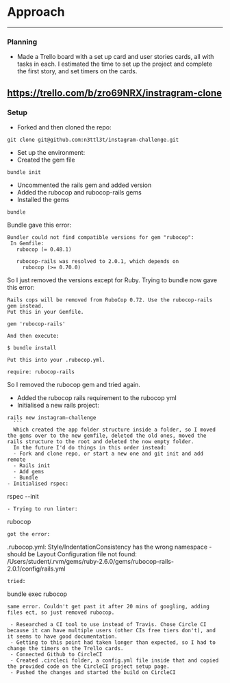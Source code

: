 # Approach
---
### Planning

- Made a Trello board with a set up card and user stories cards, all with tasks in each. I estimated the time to set up the project and complete the first story, and set timers on the cards.

 https://trello.com/b/zro69NRX/instragram-clone
---
### Setup

- Forked and then cloned the repo:
```
git clone git@github.com:n3ttl3t/instagram-challenge.git
```
- Set up the environment:
 - Created the gem file
```
bundle init
```
 - Uncommented the rails gem and added version
 - Added the rubocop and rubocop-rails gems
 - Installed the gems
 ```
bundle
 ```
 Bundle gave this error:
 ```
 Bundler could not find compatible versions for gem "rubocop":
  In Gemfile:
    rubocop (= 0.48.1)

    rubocop-rails was resolved to 2.0.1, which depends on
      rubocop (>= 0.70.0)
 ```
 So I just removed the versions except for Ruby. Trying to bundle now gave this error:

   ```
   Rails cops will be removed from RuboCop 0.72. Use the rubocop-rails gem instead.
   Put this in your Gemfile.

   gem 'rubocop-rails'

   And then execute:

   $ bundle install

   Put this into your .rubocop.yml.

   require: rubocop-rails
   ```
   So I removed the rubocop gem and tried again.
  - Added the rubocop rails requirement to the rubocop yml
  - Initialised a new rails project:
  ```
rails new instagram-challenge
    ```
    Which created the app folder structure inside a folder, so I moved the gems over to the new gemfile, deleted the old ones, moved the rails structure to the root and deleted the now empty folder.
    In the future I'd do things in this order instead:
    - Fork and clone repo, or start a new one and git init and add remote
    - Rails init
    - Add gems
    - Bundle
 - Initialised rspec:
  ```
rspec --init
  ```
  - Trying to run linter:
  ```
rubocop
  ```
got the error:
```
.rubocop.yml: Style/IndentationConsistency has the wrong namespace - should be Layout
Configuration file not found: /Users/student/.rvm/gems/ruby-2.6.0/gems/rubocop-rails-2.0.1/config/rails.yml
```
tried:
```
bundle exec rubocop
```
same error. Couldn't get past it after 20 mins of googling, adding files ect, so just removed rubocop.

 - Researched a CI tool to use instead of Travis. Chose Circle CI because it can have multiple users (other CIs free tiers don't), and it seems to have good documentation.
 - Getting to this point had taken longer than expected, so I had to change the timers on the Trello cards.
 - Connected Github to CircleCI
 - Created .circleci folder, a config.yml file inside that and copied the provided code on the CircleCI project setup page.
 - Pushed the changes and started the build on CircleCI

